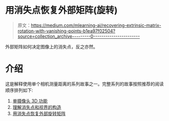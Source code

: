 # 用消失点恢复外部矩阵(旋转)

> 原文：<https://medium.com/mlearning-ai/recovering-extrinsic-matrix-rotation-with-vanishing-points-b1ea97f02504?source=collection_archive---------0----------------------->

外部矩阵如何决定图像上的消失点，反之亦然。

# 介绍

这是解释使用单个相机测量距离的系列故事之一。完整系列的故事按照推荐的阅读顺序排列如下:

1.  [单摄像头 3D 功能](https://www.cantorsparadise.com/a-single-camera-3d-functions-fdec7ffa9a83)
2.  [理解消失点和视界的构造](/mlearning-ai/understanding-the-construction-of-vanishing-point-and-horizon-f3a16023b498)
3.  [用消失点恢复外部旋转矩阵](https://eugene-chian.medium.com/recovering-extrinsic-matrix-rotation-with-vanishing-points-b1ea97f02504)